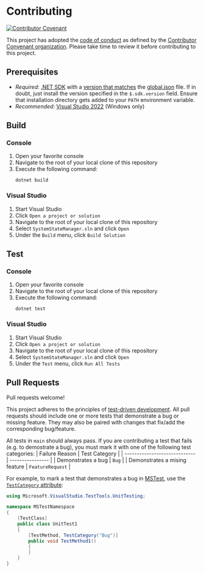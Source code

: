 # Contributing

[![Contributor Covenant](https://img.shields.io/badge/Contributor%20Covenant-2.1-4baaaa.svg)](CODE_OF_CONDUCT.md)

This project has adopted the [code of conduct](CODE_OF_CONDUCT.md) as defined by the [Contributor Convenant organization](https://www.contributor-covenant.org/). Please take time to review it before contributing to this project.

## Prerequisites

- _Required_: [.NET SDK](https://dotnet.microsoft.com/en-us/download/dotnet) with a [version that matches](https://docs.microsoft.com/en-us/dotnet/core/tools/global-json) the [global.json](global.json) file. If in doubt, just install the version specified in the `$.sdk.version` field. Ensure that installation directory gets added to your `PATH` environment variable.
- _Recommended_: [Visual Studio 2022](https://visualstudio.microsoft.com/downloads/) (Windows only)

## Build

### Console

1. Open your favorite console
1. Navigate to the root of your local clone of this repository
1. Execute the following command:
    ```
    dotnet build
    ```

### Visual Studio

1. Start Visual Studio
1. Click `Open a project or solution`
1. Navigate to the root of your local clone of this repository
1. Select `SystemStateManager.sln` and click `Open`
1. Under the `Build` menu, click `Build Solution`

## Test

### Console

1. Open your favorite console
1. Navigate to the root of your local clone of this repository
1. Execute the following command:
    ```
    dotnet test
    ```

### Visual Studio

1. Start Visual Studio
1. Click `Open a project or solution`
1. Navigate to the root of your local clone of this repository
1. Select `SystemStateManager.sln` and click `Open`
1. Under the `Test` menu, click `Run All Tests`

## Pull Requests

Pull requests welcome!

This project adheres to the principles of [test-driven development](https://en.wikipedia.org/wiki/Test-driven_development). All pull requests should include one or more tests that demonstrate a bug or missing feature. They may also be paired with changes that fix/add the corresponding bug/feature.

All tests in `main` should always pass. If you are contributing a test that fails (e.g. to demostrate a bug), you must mark it with one of the following test categories:
| Failure Reason                | Test Category    |
| ----------------------------- | ---------------- |
| Demonstrates a bug            | `Bug`            |
| Demonstrates a mising feature | `FeatureRequest` |

For example, to mark a test that demonstrates a bug in [MSTest](https://docs.microsoft.com/en-us/dotnet/core/testing/selective-unit-tests?pivots=mstest), use the [`TestCategory` attribute](https://docs.microsoft.com/en-us/dotnet/api/microsoft.visualstudio.testtools.unittesting.testcategoryattribute):
```csharp
using Microsoft.VisualStudio.TestTools.UnitTesting;

namespace MSTestNamespace
{
    [TestClass]
    public class UnitTest1
    {
        [TestMethod, TestCategory("Bug")]
        public void TestMethod1()
        {
        }
    }
}
```
